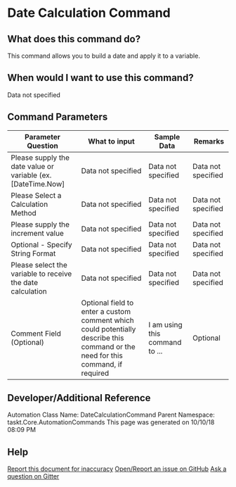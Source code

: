 <!--TITLE: Date Calculation Command -->
<!-- SUBTITLE: a command in the Data Commands group -->
# Date Calculation Command


## What does this command do?
This command allows you to build a date and apply it to a variable.


## When would I want to use this command?
Data not specified


## Command Parameters
| Parameter Question   	| What to input  	|  Sample Data 	| Remarks  	|
| ---                    | ---               | ---           | ---       |
|Please supply the date value or variable (ex. [DateTime.Now]|Data not specified|Data not specified|Data not specified|
|Please Select a Calculation Method|Data not specified|Data not specified|Data not specified|
|Please supply the increment value|Data not specified|Data not specified|Data not specified|
|Optional - Specify String Format|Data not specified|Data not specified|Data not specified|
|Please select the variable to receive the date calculation|Data not specified|Data not specified|Data not specified|
|Comment Field (Optional)|Optional field to enter a custom comment which could potentially describe this command or the need for this command, if required|I am using this command to ...|Optional|


## Developer/Additional Reference
Automation Class Name: DateCalculationCommand
Parent Namespace: taskt.Core.AutomationCommands
This page was generated on 10/10/18 08:09 PM


## Help
[Report this document for inaccuracy](/#)
[Open/Report an issue on GitHub](/#)
[Ask a question on Gitter](/#)
